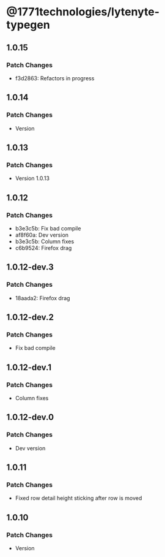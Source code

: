 # @1771technologies/lytenyte-typegen

## 1.0.15

### Patch Changes

- f3d2863: Refactors in progress

## 1.0.14

### Patch Changes

- Version

## 1.0.13

### Patch Changes

- Version 1.0.13

## 1.0.12

### Patch Changes

- b3e3c5b: Fix bad compile
- af8f60a: Dev version
- b3e3c5b: Column fixes
- c6b9524: Firefox drag

## 1.0.12-dev.3

### Patch Changes

- 18aada2: Firefox drag

## 1.0.12-dev.2

### Patch Changes

- Fix bad compile

## 1.0.12-dev.1

### Patch Changes

- Column fixes

## 1.0.12-dev.0

### Patch Changes

- Dev version

## 1.0.11

### Patch Changes

- Fixed row detail height sticking after row is moved

## 1.0.10

### Patch Changes

- Version
